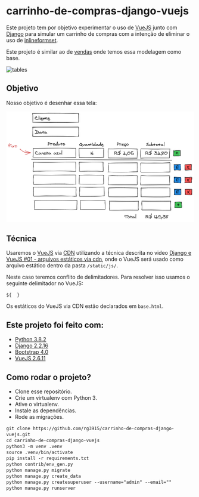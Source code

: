 # carrinho-de-compras-django-vuejs

Este projeto tem por objetivo experimentar o uso de [VueJS](https://vuejs.org/) junto com [Django](https://www.djangoproject.com/) para simular um carrinho de compras com a intenção de eliminar o uso de [inlineformset](https://docs.djangoproject.com/en/3.1/ref/forms/models/#inlineformset-factory).

Este projeto é similar ao de [vendas](https://github.com/rg3915/vendas) onde temos essa modelagem como base.

![tables](https://raw.githubusercontent.com/rg3915/vendas/master/modelling/tables.jpg)


## Objetivo

Nosso objetivo é desenhar essa tela:

![mockup](mockup.png)

## Técnica

Usaremos o [VueJS](https://vuejs.org/) via [CDN](https://cdn.jsdelivr.net/npm/vue/dist/vue.js) utilizando a técnica descrita no video [Django e VueJS #01 - arquivos estáticos via cdn](https://www.youtube.com/watch?v=KOMER5MhBlY), onde o VueJS será usado como arquivo estático dentro da pasta `/static/js/`.

Neste caso teremos conflito de delimitadores. Para resolver isso usamos o seguinte delimitador no VueJS:

```
${  }
```

Os estáticos do VueJS via CDN estão declarados em `base.html`.


## Este projeto foi feito com:

* [Python 3.8.2](https://www.python.org/)
* [Django 2.2.16](https://www.djangoproject.com/)
* [Bootstrap 4.0](https://getbootstrap.com/)
* [VueJS 2.6.11](https://vuejs.org/)

## Como rodar o projeto?

* Clone esse repositório.
* Crie um virtualenv com Python 3.
* Ative o virtualenv.
* Instale as dependências.
* Rode as migrações.

```
git clone https://github.com/rg3915/carrinho-de-compras-django-vuejs.git
cd carrinho-de-compras-django-vuejs
python3 -m venv .venv
source .venv/bin/activate
pip install -r requirements.txt
python contrib/env_gen.py
python manage.py migrate
python manage.py create_data
python manage.py createsuperuser --username="admin" --email=""
python manage.py runserver
```